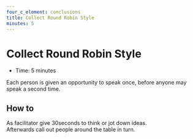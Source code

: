 ```yaml
---
four_c_element: conclusions
title: Collect Round Robin Style
minutes: 5
---
```


# Collect Round Robin Style

- Time: 5 minutes

Each person is given an opportunity to speak once, before anyone may speak a second time.  

## How to
As facilitator give 30seconds to think or jot down ideas.  
Afterwards call out people around the table in turn.

